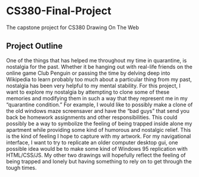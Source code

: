 # CS380-Final-Project

The capstone project for CS380 Drawing On The Web

## Project Outline

One of the things that has helped me throughout my time in quarantine, is nostalgia for the past. Whether it be hanging out with real-life friends on the online game Club Penguin or passing the time by delving deep into Wikipedia to learn probably too much about a particular thing from my past, nostalgia has been very helpful to my mental stability. For this project, I want to explore my nostalgia by attempting to clone some of these memories and modifying them in such a way that they represent me in my “quarantine condition.” For example, I would like to possibly make a clone of the old windows maze screensaver and have the “bad guys” that send you back be homework assignments and other responsibilities. This could possibly be a way to symbolize the feeling of being trapped inside alone my apartment while providing some kind of humorous and nostalgic relief. This is the kind of feeling I hope to capture with my artwork. For my navigational interface, I want to try to replicate an older computer desktop gui, one possible idea would be to make some kind of Windows 95 replication with HTML/CSS/JS. My other two drawings will hopefully reflect the feeling of being trapped and lonely but having something to rely on to get through the tough times.
